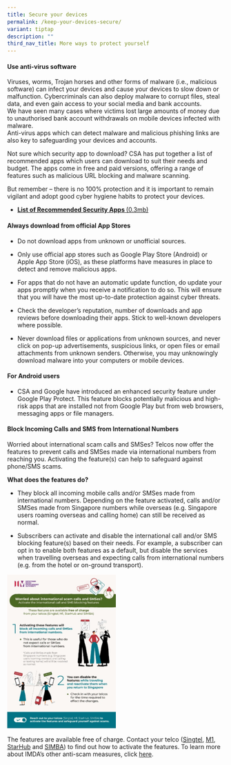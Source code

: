```yaml
---
title: Secure your devices
permalink: /keep-your-devices-secure/
variant: tiptap
description: ""
third_nav_title: More ways to protect yourself
---
```

<h4><strong>Use anti-virus software</strong></h4>
<p>Viruses, worms, Trojan horses and other forms of malware (i.e., malicious
software) can infect your devices and cause your devices to slow down or
malfunction. Cybercriminals can also deploy malware to corrupt files, steal
data, and even gain access to your social media and bank accounts.
<br>We have seen many cases where victims lost large amounts of money due
to unauthorised bank account withdrawals on mobile devices infected with
malware.&nbsp;
<br>Anti-virus apps which can detect malware and malicious phishing links
are also key to safeguarding your devices and accounts.&nbsp;</p>
<p>Not sure which security app to download? CSA has put together a list of
recommended apps which users can download to suit their needs and budget.
The apps come in free and paid versions, offering a range of features such
as malicious URL blocking and malware scanning.</p>
<p>But remember – there is no 100% protection and it is important to remain
vigilant and adopt good cyber hygiene habits to protect your devices.&nbsp;</p>
<ul data-tight="true" class="tight">
<li>
<p><strong><a href="https://www.csa.gov.sg/docs/default-source/our-programmes/cybersecurity-outreach/the-unseen-enemy/security-apps_infographic.pdf?sfvrsn=828f46cb_3" class="a-underline-link download-and-resources" rel="noopener noreferrer nofollow" target="_self">List of Recommended Security Apps </a></strong>
<a href="https://www.csa.gov.sg/docs/default-source/our-programmes/cybersecurity-outreach/the-unseen-enemy/security-apps_infographic.pdf?sfvrsn=828f46cb_3" class="a-underline-link download-and-resources" rel="noopener noreferrer nofollow" target="_self">(0.3mb)</a>
</p>
</li>
</ul>
<h4><strong>Always download from official App Stores</strong></h4>
<ul data-tight="true" class="tight">
<li>
<p>Do not download apps from unknown or unofficial sources.</p>
</li>
<li>
<p>Only use official app stores such as Google Play Store (Android) or Apple
App Store (iOS), as these platforms have measures in place to detect and
remove malicious apps.</p>
</li>
<li>
<p>For apps that do not have an automatic update function, do update your
apps promptly when you receive a notification to do so. This will ensure
that you will have the most up-to-date protection against cyber threats.</p>
</li>
<li>
<p>Check the developer’s reputation, number of downloads and app reviews
before downloading their apps. Stick to well-known developers where possible.</p>
</li>
<li>
<p>Never download files or applications from unknown sources, and never click
on pop-up advertisements, suspicious links, or open files or email attachments
from unknown senders. Otherwise, you may unknowingly download malware into
your computers or mobile devices.</p>
</li>
</ul>
<h4><strong>For Android users</strong></h4>
<ul data-tight="true" class="tight">
<li>
<p>CSA and Google have introduced an enhanced security feature under Google
Play Protect. This feature blocks potentially malicious and high-risk apps
that are installed not from Google Play but from web browsers, messaging
apps or file managers.</p>
</li>
</ul>
<h4><strong>Block Incoming Calls and SMS from International Numbers</strong></h4>
<p>Worried about international scam calls and SMSes? Telcos now offer the
features to prevent calls and SMSes made via international numbers from
reaching you. Activating the feature(s) can help to safeguard against phone/SMS
scams.&nbsp;</p>
<p><strong>What does the features do?</strong>
</p>
<ul data-tight="true" class="tight">
<li>
<p>They block all incoming mobile calls and/or SMSes made from international
numbers. Depending on the feature activated, calls and/or SMSes made from
Singapore numbers while overseas (e.g. Singapore users roaming overseas
and calling home) can still be received as normal.</p>
<p></p>
</li>
<li>
<p>Subscribers can activate and disable the international call and/or SMS
blocking feature(s) based on their needs. For example, a subscriber can
opt in to enable both features as a default, but disable the services when
travelling overseas and expecting calls from international numbers (e.g.
from the hotel or on-ground transport).</p>
</li>
</ul>
<div class="isomer-image-wrapper">
<img style="width: 50%;" height="auto" width="100%" alt="" src="/images/Option___D2_Block_Intl_Call_SMSes_poster.jpg">
</div>
<p>The features are available free of charge. Contact your telco (<a href="https://www.singtel.com/personal/products-services/lifestyle-services/my-smart-network/international-barring" rel="noopener noreferrer nofollow" target="_blank">Singtel</a>,
<a href="https://www.m1.com.sg/support/faq/call-barring-faq" rel="noopener noreferrer nofollow" target="_blank">M1</a>, <a href="https://www.starhub.com/personal/support/article.html?id=3EB2KjVOW4A2yhKWwqnSb6" rel="noopener noreferrer nofollow" target="_blank">StarHub</a> and
<a href="https://simba.sg/terms" rel="noopener noreferrer nofollow" target="_blank">SIMBA</a>) to find out how to activate the features. To learn more about
IMDA’s other anti-scam measures, click <a href="https://www.imda.gov.sg/how-we-can-help/anti-scam-measures" rel="noopener noreferrer nofollow" target="_blank">here</a>.</p>
<p></p>
<p></p>